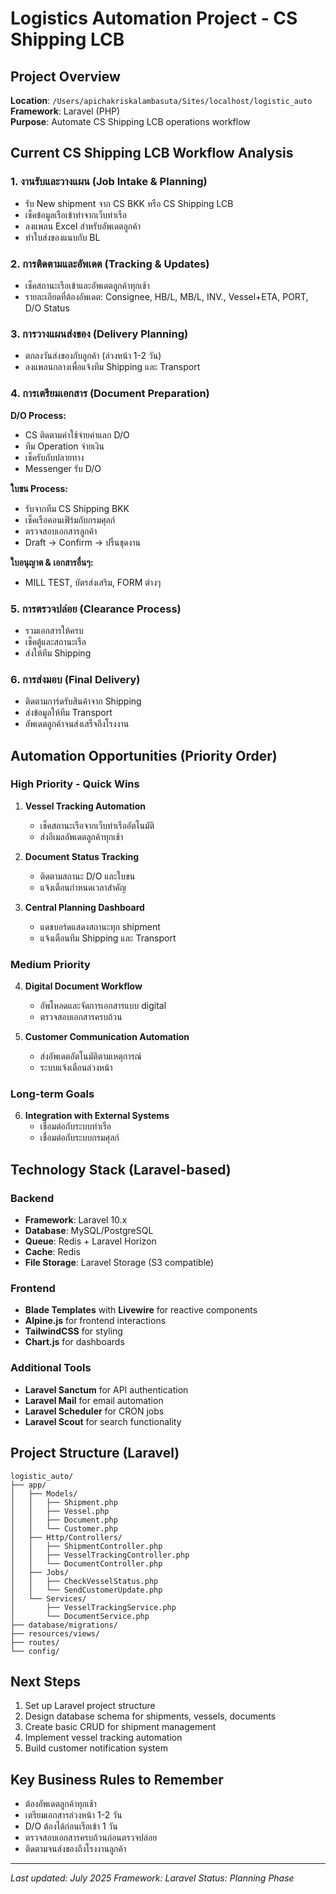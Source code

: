 # Logistics Automation Project - CS Shipping LCB

## Project Overview
**Location**: `/Users/apichakriskalambasuta/Sites/localhost/logistic_auto`  
**Framework**: Laravel (PHP)  
**Purpose**: Automate CS Shipping LCB operations workflow

## Current CS Shipping LCB Workflow Analysis

### 1. งานรับและวางแผน (Job Intake & Planning)
- รับ New shipment จาก CS BKK หรือ CS Shipping LCB
- เช็คข้อมูลเรือเข้าท่าจากเว็บท่าเรือ
- ลงแพลน Excel สำหรับอัพเดตลูกค้า
- ทำใบส่งของแนบกับ BL

### 2. การติดตามและอัพเดต (Tracking & Updates)
- เช็คสถานะเรือเข้าและอัพเดตลูกค้าทุกเช้า
- รายละเอียดที่ต้องอัพเดต: Consignee, HB/L, MB/L, INV., Vessel+ETA, PORT, D/O Status

### 3. การวางแผนส่งของ (Delivery Planning)
- ตกลงวันส่งของกับลูกค้า (ล่วงหน้า 1-2 วัน)
- ลงแพลนกลางเพื่อแจ้งทีม Shipping และ Transport

### 4. การเตรียมเอกสาร (Document Preparation)
**D/O Process:**
- CS ติดตามค่าใช้จ่ายค่าแลก D/O
- ทีม Operation จ่ายเงิน
- เช็ครับกับปลายทาง
- Messenger รับ D/O

**ใบขน Process:**
- รับจากทีม CS Shipping BKK
- เช็คเรือคอนเฟิร์มกับกรมศุลก์
- ตรวจสอบเอกสารลูกค้า
- Draft → Confirm → ปริ้นชุดงาน

**ใบอนุญาต & เอกสารอื่นๆ:**
- MILL TEST, บัตรส่งเสริม, FORM ต่างๆ

### 5. การตรวจปล่อย (Clearance Process)
- รวมเอกสารให้ครบ
- เช็คตู้และสถานะเรือ
- ส่งให้ทีม Shipping

### 6. การส่งมอบ (Final Delivery)
- ติดตามการ์ดรับสินค้าจาก Shipping
- ส่งข้อมูลให้ทีม Transport
- อัพเดตลูกค้าจนส่งเสร็จถึงโรงงาน

## Automation Opportunities (Priority Order)

### High Priority - Quick Wins
1. **Vessel Tracking Automation**
   - เช็คสถานะเรือจากเว็บท่าเรืออัตโนมัติ
   - ส่งอีเมลอัพเดตลูกค้าทุกเช้า

2. **Document Status Tracking**
   - ติดตามสถานะ D/O และใบขน
   - แจ้งเตือนกำหนดเวลาสำคัญ

3. **Central Planning Dashboard**
   - แดชบอร์ดแสดงสถานะทุก shipment
   - แจ้งเตือนทีม Shipping และ Transport

### Medium Priority
4. **Digital Document Workflow**
   - อัพโหลดและจัดการเอกสารแบบ digital
   - ตรวจสอบเอกสารครบถ้วน

5. **Customer Communication Automation**
   - ส่งอัพเดตอัตโนมัติตามเหตุการณ์
   - ระบบแจ้งเตือนล่วงหน้า

### Long-term Goals
6. **Integration with External Systems**
   - เชื่อมต่อกับระบบท่าเรือ
   - เชื่อมต่อกับระบบกรมศุลก์

## Technology Stack (Laravel-based)

### Backend
- **Framework**: Laravel 10.x
- **Database**: MySQL/PostgreSQL
- **Queue**: Redis + Laravel Horizon
- **Cache**: Redis
- **File Storage**: Laravel Storage (S3 compatible)

### Frontend
- **Blade Templates** with **Livewire** for reactive components
- **Alpine.js** for frontend interactions
- **TailwindCSS** for styling
- **Chart.js** for dashboards

### Additional Tools
- **Laravel Sanctum** for API authentication
- **Laravel Mail** for email automation
- **Laravel Scheduler** for CRON jobs
- **Laravel Scout** for search functionality

## Project Structure (Laravel)
```
logistic_auto/
├── app/
│   ├── Models/
│   │   ├── Shipment.php
│   │   ├── Vessel.php
│   │   ├── Document.php
│   │   └── Customer.php
│   ├── Http/Controllers/
│   │   ├── ShipmentController.php
│   │   ├── VesselTrackingController.php
│   │   └── DocumentController.php
│   ├── Jobs/
│   │   ├── CheckVesselStatus.php
│   │   └── SendCustomerUpdate.php
│   └── Services/
│       ├── VesselTrackingService.php
│       └── DocumentService.php
├── database/migrations/
├── resources/views/
├── routes/
└── config/
```

## Next Steps
1. Set up Laravel project structure
2. Design database schema for shipments, vessels, documents
3. Create basic CRUD for shipment management
4. Implement vessel tracking automation
5. Build customer notification system

## Key Business Rules to Remember
- ต้องอัพเดตลูกค้าทุกเช้า
- เตรียมเอกสารล่วงหน้า 1-2 วัน
- D/O ต้องได้ก่อนเรือเข้า 1 วัน
- ตรวจสอบเอกสารครบถ้วนก่อนตรวจปล่อย
- ติดตามจนส่งของถึงโรงงานลูกค้า

---
*Last updated: July 2025*
*Framework: Laravel*
*Status: Planning Phase*